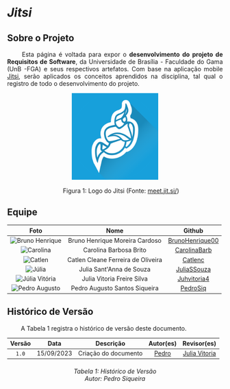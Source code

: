 # ***Jitsi***
## **Sobre o Projeto**
<p align="justify">
&emsp;&emsp; Esta página é voltada para expor o <b>desenvolvimento do projeto de Requisitos de Software</b>, da Universidade de Brasília - Faculdade do Gama (UnB -FGA) e seus respectivos artefatos. Com base na aplicação mobile <a href='https://meet.jit.si/'>Jitsi</a>, serão aplicados os conceitos aprendidos na disciplina, tal qual o registro de todo o desenvolvimento do projeto.
</p>
<center>
<img src="./assets/jitsi.png" alt="logo" width="40%" style="float: none; margin: auto"/>
<p>
&emsp;&emsp;Figura 1: Logo do Jitsi (Fonte: <a href='https://meet.jit.si/'>meet.jit.si/</a>)
</p>
</center>

## **Equipe**

|                                              Foto                                               |       Nome       |                          Github                           |
| :---------------------------------------------------------------------------------------------: | :--------------: | :-------------------------------------------------------: |
|   <img src="https://github.com/BrunoHenrique00.png" alt="Bruno Henrique" style="width: 10vw"> | Bruno Henrique Moreira Cardoso | [BrunoHenrique00](https://github.com/BrunoHenrique00) |
|<img src="https://github.com/CarolinaBarb.png" alt="Carolina" style="width: 10vw"> | Carolina Barbosa Brito | [CarolinaBarb](https://github.com/CarolinaBarb) |
|<img src="https://github.com/catlenc.png" alt="Catlen" style="width: 10vw"> | Catlen Cleane Ferreira de Oliveira | [Catlenc](https://github.com/catlenc) |
|<img src="https://github.com/JuliaSSouza.png" alt="Júlia" style="width: 10vw"> | Julia Sant'Anna de Souza | [JuliaSSouza](https://github.com/JuliaSSouza) |
|<img src="https://github.com/Juhvitoria4.png" alt="Júlia Vitória" style="width: 10vw"> | Julia Vitoria Freire Silva | [Juhvitoria4](https://github.com/Juhvitoria4) |
|   <img src="https://github.com/PedroSiq.png" alt="Pedro Augusto" style="width: 10vw">       | Pedro Augusto Santos Siqueira | [PedroSiq](https://github.com/PedroSiq) |

## **Histórico de Versão**
<p align="justify">
&emsp;&emsp; A Tabela 1 registra o histórico de versão deste documento.
</p>

|   Versão   | Data  |                      Descrição                      |    Autor(es)     |  Revisor(es)  |
| :--------: | :---: | :-------------------------------------------------: | :--------------: | :-----------: |
| `1.0` | 15/09/2023 | Criação do documento | [Pedro](https://github.com/PedroSiq) | [Julia Vitoria](https://github.com/Juhvitoria4) |

<h6 align = "center"> Tabela 1: Histórico de Versão
<br> Autor: Pedro Siqueira</h6>